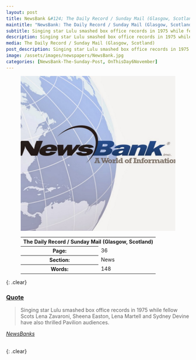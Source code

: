 ```yaml
---
layout: post
title: NewsBank &#124; The Daily Record / Sunday Mail (Glasgow, Scotland) &#124; 6 November 2020
maintitle: "NewsBank: The Daily Record / Sunday Mail (Glasgow, Scotland)"
subtitle: Singing star Lulu smashed box office records in 1975 while fellow Scots Lena Zavaroni, Sheena Easton, Lena Martell and Sydney Devine have also thrilled Pavilion audiences.
description: Singing star Lulu smashed box office records in 1975 while fellow Scots Lena Zavaroni, Sheena Easton, Lena Martell and Sydney Devine have also thrilled Pavilion audiences.
media: The Daily Record / Sunday Mail (Glasgow, Scotland)
post_description: Singing star Lulu smashed box office records in 1975 while fellow Scots Lena Zavaroni, Sheena Easton, Lena Martell and Sydney Devine have also thrilled Pavilion audiences.
image: /assets/images/newspapers/NewsBank.jpg
categories: [NewsBank-The-Sunday-Post, OnThisDay6November]
---
```


<figure class="fig1">
<img src="/assets/images/newspapers/NewsBank.jpg" class="full-width"/>
</figure>

<figure class="fig2">
<table>

<tr>
<th colspan="2">The Daily Record / Sunday Mail (Glasgow, Scotland)</th>
</tr>

<tr>
<th>Page:</th><td>36</td>
</tr>

<tr>
<th>Section:</th><td>News</td>
</tr>

<tr>
<th>Words:</th><td>148</td>
</tr>

</table>
</figure>

{: .clear}

<h3 id="quote"><a href="#quote">Quote</a></h3>
<blockquote>
<p>Singing star Lulu smashed box office records in 1975 while fellow Scots Lena Zavaroni, Sheena Easton, Lena Martell and Sydney Devine have also thrilled Pavilion audiences.</p>
</blockquote>
<cite><a href="https://infoweb.newsbank.com/apps/news/openurl?ctx_ver=z39.88-2004&rft_id=info%3Asid/infoweb.newsbank.com&svc_dat=UKNB&req_dat=55CA6C602C984FD8A3DCC6AF6BF4AE70&rft_val_format=info%3Aofi/fmt%3Akev%3Amtx%3Actx&rft_dat=document_id%3Anews%252F18D9DE838D209880">NewsBanks</a></cite>

<br />{: .clear}

